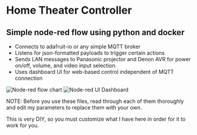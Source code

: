 # Home Theater Controller

## Simple node-red flow using python and docker

- Connects to adafruit-io or any simple MQTT broker
- Listens for json-formatted payloads to trigger certain actions
- Sends LAN messages to Panasonic projector and Denon AVR for power on/off, volume, and video input selection.
- Uses dashboard UI for web-based control independent of MQTT connection

![Node-red flow chart](https://cdn.discordapp.com/attachments/113531928409337856/528915423761137665/unknown.png)
![Node-red UI Dashboard](https://cdn.discordapp.com/attachments/113531928409337856/528915627260248064/Screen_Shot_2018-12-30_at_6.41.17_AM.png)

NOTE: Before you use these files, read through each of them thoroughly and edit my parameters to replace them with your own.

This is very DIY, so you must customize what I have here in order for it to work for you.
